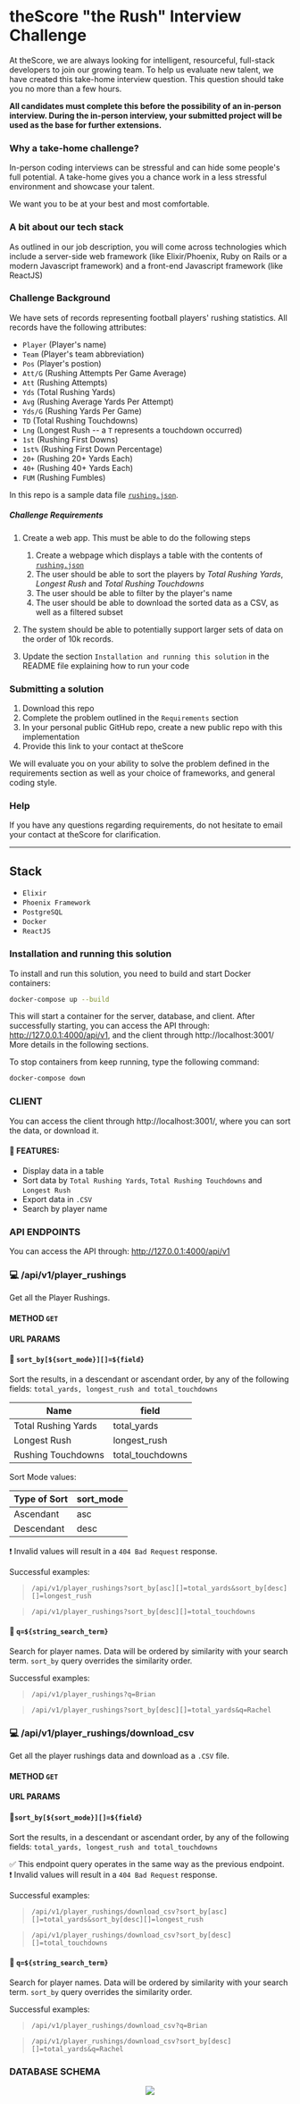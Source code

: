 # theScore "the Rush" Interview Challenge
At theScore, we are always looking for intelligent, resourceful, full-stack developers to join our growing team. To help us evaluate new talent, we have created this take-home interview question. This question should take you no more than a few hours.

**All candidates must complete this before the possibility of an in-person interview. During the in-person interview, your submitted project will be used as the base for further extensions.**

### Why a take-home challenge?
In-person coding interviews can be stressful and can hide some people's full potential. A take-home gives you a chance work in a less stressful environment and showcase your talent.

We want you to be at your best and most comfortable.

### A bit about our tech stack
As outlined in our job description, you will come across technologies which include a server-side web framework (like Elixir/Phoenix, Ruby on Rails or a modern Javascript framework) and a front-end Javascript framework (like ReactJS)

### Challenge Background
We have sets of records representing football players' rushing statistics. All records have the following attributes:
* `Player` (Player's name)
* `Team` (Player's team abbreviation)
* `Pos` (Player's postion)
* `Att/G` (Rushing Attempts Per Game Average)
* `Att` (Rushing Attempts)
* `Yds` (Total Rushing Yards)
* `Avg` (Rushing Average Yards Per Attempt)
* `Yds/G` (Rushing Yards Per Game)
* `TD` (Total Rushing Touchdowns)
* `Lng` (Longest Rush -- a `T` represents a touchdown occurred)
* `1st` (Rushing First Downs)
* `1st%` (Rushing First Down Percentage)
* `20+` (Rushing 20+ Yards Each)
* `40+` (Rushing 40+ Yards Each)
* `FUM` (Rushing Fumbles)

In this repo is a sample data file [`rushing.json`](/rushing.json).

##### Challenge Requirements
1. Create a web app. This must be able to do the following steps
    1. Create a webpage which displays a table with the contents of [`rushing.json`](/rushing.json)
    2. The user should be able to sort the players by _Total Rushing Yards_, _Longest Rush_ and _Total Rushing Touchdowns_
    3. The user should be able to filter by the player's name
    4. The user should be able to download the sorted data as a CSV, as well as a filtered subset
    
2. The system should be able to potentially support larger sets of data on the order of 10k records.

3. Update the section `Installation and running this solution` in the README file explaining how to run your code

### Submitting a solution
1. Download this repo
2. Complete the problem outlined in the `Requirements` section
3. In your personal public GitHub repo, create a new public repo with this implementation
4. Provide this link to your contact at theScore

We will evaluate you on your ability to solve the problem defined in the requirements section as well as your choice of frameworks, and general coding style.

### Help
If you have any questions regarding requirements, do not hesitate to email your contact at theScore for clarification.

<hr>

## Stack

- `Elixir`
- `Phoenix Framework`
- `PostgreSQL`
- `Docker`
- `ReactJS`

### Installation and running this solution

To install and run this solution, you need to build and start Docker containers:

```bash
docker-compose up --build
```

This will start a container for the server, database, and client.
After successfully starting, you can access the API through: http://127.0.0.1:4000/api/v1, and the client through http://localhost:3001/
More details in the following sections.

To stop containers from keep running, type the following command:

```bash
docker-compose down
```
### CLIENT

You can access the client through http://localhost:3001/, where you can sort the data, or download it.
#### 🔧 FEATURES:
 - Display data in a table
 - Sort data by `Total Rushing Yards`, `Total Rushing Touchdowns` and `Longest Rush`
 - Export data in `.CSV`
 - Search by player name

### API ENDPOINTS

You can access the API through: http://127.0.0.1:4000/api/v1

### 💻 /api/v1/player_rushings

Get all the Player Rushings.

#### METHOD `GET`

#### URL PARAMS 

#### 📍 `sort_by[${sort_mode}][]=${field}`

Sort the results, in a descendant or ascendant order, by any of the following fields:  `total_yards, longest_rush and total_touchdowns`

| Name | field  |
|---------------------|-----------------|
| Total Rushing Yards | total_yards |
| Longest Rush | longest_rush |
| Rushing Touchdowns | total_touchdowns |

Sort Mode values:

|Type of Sort| sort_mode |
|------------|-------|
| Ascendant  | asc   |
| Descendant | desc  |

❗ Invalid values will result in a `404 Bad Request` response.

Successful examples: 

> `/api/v1/player_rushings?sort_by[asc][]=total_yards&sort_by[desc][]=longest_rush`

> `/api/v1/player_rushings?sort_by[desc][]=total_touchdowns`


#### 📍 `q=${string_search_term}`

Search for player names. Data will be ordered by similarity with your search term. `sort_by` query overrides the similarity order.

Successful examples: 

> `/api/v1/player_rushings?q=Brian`

> `/api/v1/player_rushings?sort_by[desc][]=total_yards&q=Rachel`

### 💻 /api/v1/player_rushings/download_csv

Get all the player rushings data and download as a `.CSV` file.

#### METHOD `GET`

#### URL PARAMS 


#### 📍`sort_by[${sort_mode}][]=${field}`

Sort the results, in a descendant or ascendant order, by any of the following fields:  `total_yards, longest_rush and total_touchdowns`

✅ This endpoint query operates in the same way as the previous endpoint. <br>
❗ Invalid values will result in a `404 Bad Request` response.

Successful examples: 

> `/api/v1/player_rushings/download_csv?sort_by[asc][]=total_yards&sort_by[desc][]=longest_rush`

> `/api/v1/player_rushings/download_csv?sort_by[desc][]=total_touchdowns`


#### 📍 `q=${string_search_term}`

Search for player names. Data will be ordered by similarity with your search term. `sort_by` query overrides the similarity order.

Successful examples: 

> `/api/v1/player_rushings/download_csv?q=Brian`

> `/api/v1/player_rushings/download_csv?sort_by[desc][]=total_yards&q=Rachel`

### DATABASE SCHEMA

<p align="center">
    <img src="https://i.imgur.com/2zYdLt5.png">
</p>
